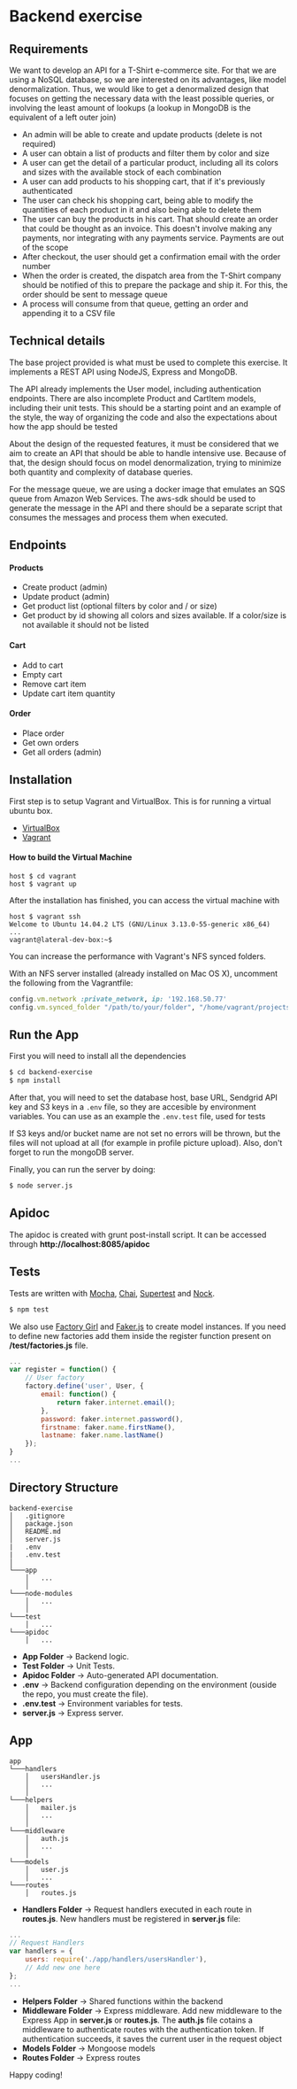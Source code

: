 # Backend exercise

## Requirements

We want to develop an API for a T-Shirt e-commerce site. For that we are using a NoSQL database, so we are interested on its advantages, like model denormalization. Thus, we would like to get a denormalized design that focuses on getting the necessary data with the least possible queries, or involving the least amount of lookups (a lookup in MongoDB is the equivalent of a left outer join)


* An admin will be able to create and update products (delete is not required)
* A user can obtain a list of products and filter them by color and size
* A user can get the detail of a particular product, including all its colors and sizes with the available stock of each combination
* A user can add products to his shopping cart, that if it's previously authenticated 
* The user can check his shopping cart, being able to modify the quantities of each product in it and also being able to delete them
* The user can buy the products in his cart. That should create an order that could be thought as an invoice. This doesn't involve making any payments, nor integrating with any payments service. Payments are out of the scope
* After checkout, the user should get a confirmation email with the order number
* When the order is created, the dispatch area from the T-Shirt company should be notified of this to prepare the package and ship it. For this, the order should be sent to message queue
* A process will consume from that queue, getting an order and appending it to a CSV file

## Technical details
The base project provided is what must be used to complete this exercise. It implements a REST API using NodeJS, Express and MongoDB.

The API already implements the User model, including authentication endpoints. There are also incomplete Product and CartItem models, including their unit tests. This should be a starting point and an example of the style, the way of organizing the code and also the  expectations about how the app should be tested

About the design of the requested features, it must be considered that we aim to create an API that should be able to handle intensive use. Because of that, the design should focus on model denormalization, trying to minimize both quantity and complexity of database queries.

For the message queue, we are using a docker image that emulates an SQS queue from Amazon Web Services. The aws-sdk should be used to generate the message in the API and there should be a separate script that consumes the messages and process them when executed.

## Endpoints 
#### Products
* Create product (admin)
* Update product (admin)
* Get product list (optional filters by color and / or size)
* Get product by id showing all colors and sizes available. If a color/size is not available it should not be listed

#### Cart
* Add to cart
* Empty cart
* Remove cart item
* Update cart item quantity

#### Order
* Place order
* Get own orders
* Get all orders (admin)

## Installation

First step is to setup Vagrant and VirtualBox. This is for running a virtual ubuntu box.

* [VirtualBox](https://www.virtualbox.org)
* [Vagrant](http://vagrantup.com)

#### How to build the Virtual Machine

```
host $ cd vagrant
host $ vagrant up
```

After the installation has finished, you can access the virtual machine with

```
host $ vagrant ssh
Welcome to Ubuntu 14.04.2 LTS (GNU/Linux 3.13.0-55-generic x86_64)
...
vagrant@lateral-dev-box:~$
```

You can increase the performance with Vagrant's NFS synced folders.

With an NFS server installed (already installed on Mac OS X), uncomment the following from the Vagrantfile:

```ruby
config.vm.network :private_network, ip: '192.168.50.77'
config.vm.synced_folder "/path/to/your/folder", "/home/vagrant/projects", nfs: true
```

## Run the App
First you will need to install all the dependencies
```sh
$ cd backend-exercise
$ npm install
```

After that, you will need to set the database host, base URL, Sendgrid API key and S3 keys in a `.env` file, so they are accesible by environment variables.
You can use as an example the `.env.test` file, used for tests

If S3 keys and/or bucket name are not set no errors will be thrown, but the files will not upload at all (for example in profile picture upload).
Also, don't forget to run the mongoDB server.

Finally, you can run the server by doing:

```sh
$ node server.js
```

## Apidoc

The apidoc is created with grunt post-install script. It can be accessed through **http://localhost:8085/apidoc**

## Tests

Tests are written with [Mocha](http://mochajs.org/), [Chai](http://chaijs.com/), [Supertest](https://github.com/visionmedia/supertest/) and [Nock](https://github.com/pgte/nock).

```sh
$ npm test
```

We also use [Factory Girl](https://github.com/aexmachina/factory-girl) and [Faker.js](https://github.com/marak/Faker.js/) to create model instances. If you need to define new factories add them inside the register function present on **/test/factories.js** file.

```javascript
...
var register = function() {
    // User factory
    factory.define('user', User, {
        email: function() {
            return faker.internet.email();
        },
        password: faker.internet.password(),
        firstname: faker.name.firstName(),
        lastname: faker.name.lastName()
    });
}
...
```

## Directory Structure

```
backend-exercise
│   .gitignore
│   package.json
│   README.md
│   server.js
|   .env
|   .env.test
│
└───app
    │   ...
    │
└───node-modules
    │   ...
    │
└───test
    │   ...
└───apidoc
    │   ...
```

* **App Folder** -> Backend logic.
* **Test Folder** -> Unit Tests.
* **Apidoc Folder** -> Auto-generated API documentation.
* **.env** -> Backend configuration depending on the environment (ouside the repo, you must create the file).
* **.env.test** -> Environment variables for tests.
* **server.js** -> Express server.

## App

```
app
└───handlers
    │   usersHandler.js
    │   ...
    │
└───helpers
    │   mailer.js
    │   ...
    │
└───middleware
    │   auth.js
    │   ...
    │
└───models
    │   user.js
    │   ...
└───routes
    │   routes.js
```

* **Handlers Folder** -> Request handlers executed in each route in **routes.js**. New handlers must be registered in **server.js** file:

```javascript
...
// Request Handlers
var handlers = {
    users: require('./app/handlers/usersHandler'),
    // Add new one here
};
...
```

* **Helpers Folder** -> Shared functions within the backend
* **Middleware Folder** -> Express middleware. Add new middleware to the Express App in **server.js** or **routes.js**. The **auth.js** file cotains a middleware to authenticate routes with the authentication token. If authentication succeeds, it saves the current user in the request object
* **Models Folder** -> Mongoose models
* **Routes Folder** -> Express routes


Happy coding!

